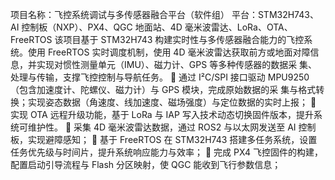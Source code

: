项目名称：飞控系统调试与多传感器融合平台（软件组）
平台：STM32H743、AI 控制板（NXP）、PX4、QGC 地面站、4D 毫米波雷达、LoRa、OTA、FreeRTOS
该项目基于 STM32H743 构建实时性与多传感器融合能力的飞控系统。使用 FreeRTOS 实时调度机制，使用
4D 毫米波雷达获取前方或地面对障信息，并实现对惯性测量单元（IMU）、磁力计、GPS 等多种传感器的数据采
集、处理与传输，支撑飞控控制与导航任务。
 通过 I²C/SPI 接口驱动 MPU9250（包含加速度计、陀螺仪、磁力计）与 GPS 模块，完成原始数据的采
集与格式转换；实现姿态数据（角速度、线加速度、磁场强度）与定位数据的实时上报；
 实现 OTA 远程升级功能，基于 LoRa 与 IAP 写入技术动态切换固件版本，提升系统可维护性。
 采集 4D 毫米波雷达数据，通过 ROS2 与以太网发送至 AI 控制板，实现避障感知；
 基于 FreeRTOS 在 STM32H743 搭建多任务系统，设置任务优先级与时间片，提升系统响应能力与效率；
 完成 PX4 飞控固件的构建，配置启动引导流程与 Flash 分区映射，使 QGC 能收到飞行参数信息；
